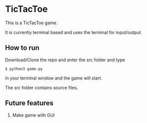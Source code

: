 # TicTacToe

This is a TicTacToe game.

It is currently terminal based and uses the terminal for input/output.

## How to run

Download/Clone the repo and enter the src folder and type

```
$ python3 game.py 
```

in your terminal window and the game will start.

The *src* folder contains source files.

## Future features

1. Make game with GUI
